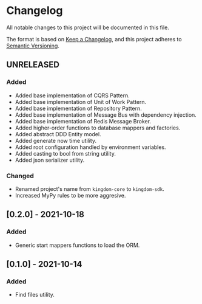 # Changelog
All notable changes to this project will be documented in this file.

The format is based on [Keep a Changelog](https://keepachangelog.com/en/1.0.0/),
and this project adheres to [Semantic Versioning](https://semver.org/spec/v2.0.0.html).

## UNRELEASED
### Added
- Added base implementation of CQRS Pattern.
- Added base implementation of Unit of Work Pattern.
- Added base implementation of Repository Pattern.
- Added base implementation of Message Bus with dependency injection.
- Added base implementation of Redis Message Broker.
- Added higher-order functions to database mappers and factories.
- Added abstract DDD Entity model.
- Added generate now time utility.
- Added root configuration handled by environment variables.
- Added casting to bool from string utility.
- Added json serializer utility.
### Changed
- Renamed project's name from `kingdom-core` to `kingdom-sdk`.
- Increased MyPy rules to be more aggresive.

## [0.2.0] - 2021-10-18
### Added
- Generic start mappers functions to load the ORM.

## [0.1.0] - 2021-10-14
### Added
- Find files utility.
